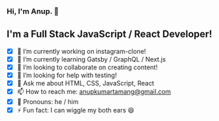 ### Hi, I'm Anup. 👋

## I'm a Full Stack JavaScript / React Developer!

- [x] 🔭 I’m currently working on instagram-clone!
- [x] 🌱 I’m currently learning Gatsby / GraphQL / Next.js
- [x] 👯 I’m looking to collaborate on creating content!
- [x] 🤔 I’m looking for help with testing!
- [x] 💬 Ask me about HTML, CSS, JavaScript, React
- [x] 📫 How to reach me: anupkumartamang@gmail.com
- [x] 👦 Pronouns: he / him
- [x] ⚡ Fun fact: I can wiggle my both ears 😄
